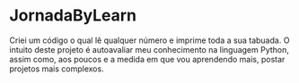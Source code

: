 # JornadaByLearn

Criei um código o qual lê qualquer número e imprime toda a sua tabuada.
O intuito deste projeto é autoavaliar meu conhecimento na linguagem Python, assim como, aos poucos e a medida em que vou aprendendo mais, postar projetos mais complexos.
